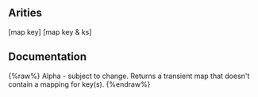## Arities
[map key]
[map key & ks]

## Documentation
{%raw%}
Alpha - subject to change.
  Returns a transient map that doesn't contain a mapping for key(s).
{%endraw%}

